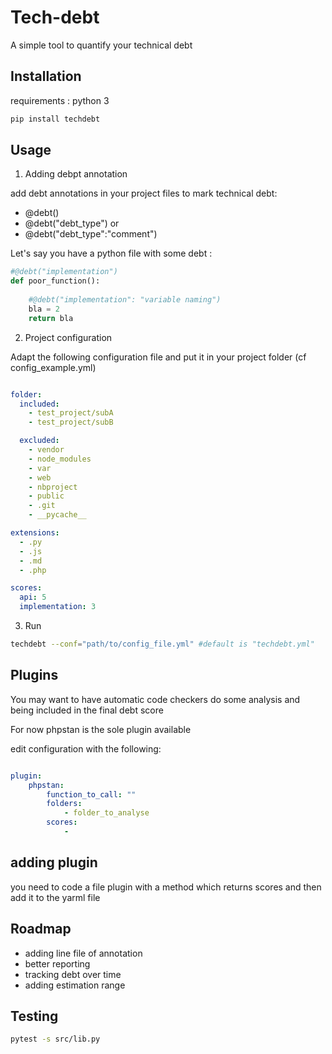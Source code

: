 # Tech-debt

A simple tool to quantify your technical debt

## Installation  

requirements : python 3 

```bash
pip install techdebt
```

## Usage 


1. Adding debpt annotation

add debt annotations in your project files to mark technical debt:

- @debt() 
- @debt("debt_type") or 
- @debt("debt_type":"comment")
  

Let's say you have a python file with some debt : 

```python
#@debt("implementation")
def poor_function():
    
    #@debt("implementation": "variable naming")
    bla = 2
    return bla
```

2. Project configuration

Adapt the following configuration file and put 
it in your project folder (cf config_example.yml)
 
```yaml

folder:
  included:
    - test_project/subA
    - test_project/subB

  excluded:
    - vendor
    - node_modules
    - var
    - web
    - nbproject
    - public
    - .git
    - __pycache__

extensions:
  - .py
  - .js
  - .md
  - .php

scores:
  api: 5
  implementation: 3

```

3. Run

```bash
techdebt --conf="path/to/config_file.yml" #default is "techdebt.yml"
```


## Plugins 

You may want to have automatic code checkers do 
some analysis and being included in the final debt score

For now phpstan is the sole plugin available

edit configuration with the following: 

```yaml

plugin:
    phpstan:
        function_to_call: ""
        folders: 
            - folder_to_analyse
        scores: 
            - 

```

## adding plugin


you need to code a file plugin with a method which
returns scores and then add it to the yarml file


## Roadmap 

- adding line file of annotation
- better reporting
- tracking debt over time
- adding estimation range



## Testing 

```bash 
pytest -s src/lib.py
```
